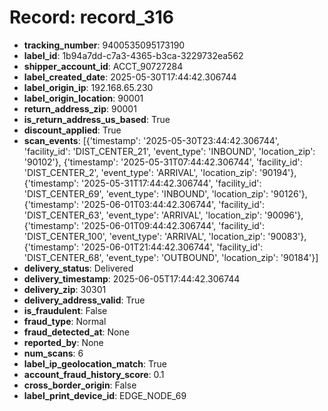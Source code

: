 # Record: record_316

- **tracking_number**: 9400535095173190
- **label_id**: 1b94a7dd-c7a3-4365-b3ca-3229732ea562
- **shipper_account_id**: ACCT_90727284
- **label_created_date**: 2025-05-30T17:44:42.306744
- **label_origin_ip**: 192.168.65.230
- **label_origin_location**: 90001
- **return_address_zip**: 90001
- **is_return_address_us_based**: True
- **discount_applied**: True
- **scan_events**: [{'timestamp': '2025-05-30T23:44:42.306744', 'facility_id': 'DIST_CENTER_21', 'event_type': 'INBOUND', 'location_zip': '90102'}, {'timestamp': '2025-05-31T07:44:42.306744', 'facility_id': 'DIST_CENTER_2', 'event_type': 'ARRIVAL', 'location_zip': '90194'}, {'timestamp': '2025-05-31T17:44:42.306744', 'facility_id': 'DIST_CENTER_69', 'event_type': 'INBOUND', 'location_zip': '90126'}, {'timestamp': '2025-06-01T03:44:42.306744', 'facility_id': 'DIST_CENTER_63', 'event_type': 'ARRIVAL', 'location_zip': '90096'}, {'timestamp': '2025-06-01T09:44:42.306744', 'facility_id': 'DIST_CENTER_100', 'event_type': 'ARRIVAL', 'location_zip': '90083'}, {'timestamp': '2025-06-01T21:44:42.306744', 'facility_id': 'DIST_CENTER_68', 'event_type': 'OUTBOUND', 'location_zip': '90184'}]
- **delivery_status**: Delivered
- **delivery_timestamp**: 2025-06-05T17:44:42.306744
- **delivery_zip**: 30301
- **delivery_address_valid**: True
- **is_fraudulent**: False
- **fraud_type**: Normal
- **fraud_detected_at**: None
- **reported_by**: None
- **num_scans**: 6
- **label_ip_geolocation_match**: True
- **account_fraud_history_score**: 0.1
- **cross_border_origin**: False
- **label_print_device_id**: EDGE_NODE_69
